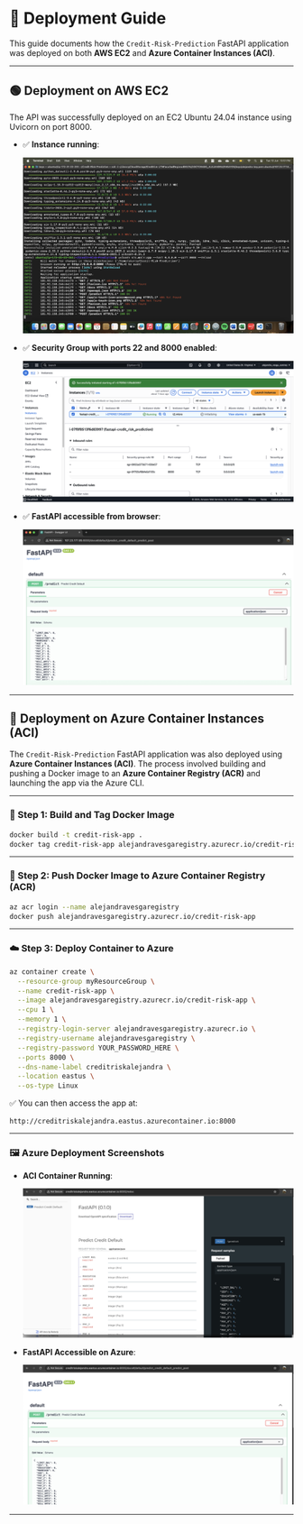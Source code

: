 # 🚀 Deployment Guide

This guide documents how the `Credit-Risk-Prediction` FastAPI application was deployed on both **AWS EC2** and **Azure Container Instances (ACI)**.

---

## 🟢 Deployment on AWS EC2

The API was successfully deployed on an EC2 Ubuntu 24.04 instance using Uvicorn on port 8000.

- ✅ **Instance running**:

  ![server](Screenshot_server_running.png)

- ✅ **Security Group with ports 22 and 8000 enabled**:

  ![port8000](Screenshot_port8000.png)

- ✅ **FastAPI accessible from browser**:

  ![FastAPI docs](image_deployment.png)

---

## 🔵 Deployment on Azure Container Instances (ACI)

The `Credit-Risk-Prediction` FastAPI application was also deployed using **Azure Container Instances (ACI)**. The process involved building and pushing a Docker image to an **Azure Container Registry (ACR)** and launching the app via the Azure CLI.

---

### 🐳 Step 1: Build and Tag Docker Image

```bash
docker build -t credit-risk-app .
docker tag credit-risk-app alejandravesgaregistry.azurecr.io/credit-risk-app
```

---

### 🔐 Step 2: Push Docker Image to Azure Container Registry (ACR)

```bash
az acr login --name alejandravesgaregistry
docker push alejandravesgaregistry.azurecr.io/credit-risk-app
```

---

### ☁️ Step 3: Deploy Container to Azure

```bash
az container create \
  --resource-group myResourceGroup \
  --name credit-risk-app \
  --image alejandravesgaregistry.azurecr.io/credit-risk-app \
  --cpu 1 \
  --memory 1 \
  --registry-login-server alejandravesgaregistry.azurecr.io \
  --registry-username alejandravesgaregistry \
  --registry-password YOUR_PASSWORD_HERE \
  --ports 8000 \
  --dns-name-label creditriskalejandra \
  --location eastus \
  --os-type Linux
```

✅ You can then access the app at:

```text
http://creditriskalejandra.eastus.azurecontainer.io:8000
```

---

### 🖼️ Azure Deployment Screenshots

- **ACI Container Running**:

  ![azure1](Screenshot_azure1.png)

- **FastAPI Accessible on Azure**:

  ![azure2](Screenshot_azure2.png)

---
